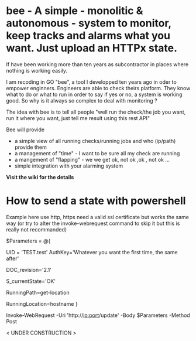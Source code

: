 # bee - A simple - monolitic & autonomous - system to monitor, keep tracks and alarms what you want. Just upload an HTTPx state.
If have been working more than ten years as subcontractor in places where nothing is working easily.

I am recoding in GO "bee", a tool I developped ten years ago in oder to empower enginners.
Engineers are able to check theirs platform. They know what to do or what to run in order to say if yes or no, a system is working good.
So why is it always so complex to deal with monitoring ?

The idea with bee is to tell all people "well run the check/the job you want, run it where you want, just tell me result using this rest API"

Bee will provide 
* a simple view of all running checks/running jobs  and who (ip/path) provide them 
* a management of "time" - I want to be sure all my check are running
* a mangement of "flapping" - we we get ok, not ok ,ok , not ok ...
* simple integration with your alarming system

**Visit the wiki for the details**

# How to send a state with powershell
Example here use http, https need a valid ssl certificate but works the same way (or try to alter the invoke-webrequest command to skip it but this is really not recommanded)

$Parameters = @{

  UID = 'TEST.test'
  AuthKey='Whatever you want the first time, the same after'
  
  DOC_revision='2.1'
  
  S_currentState='OK'
  
  RunningPath=get-location
  
  RunningLocation=hostname
}

 Invoke-WebRequest -Uri 'http://<ip:port>/update' -Body $Parameters -Method Post
 
 
< UNDER CONSTRUCTION >
